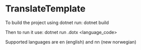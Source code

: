 # TranslateTemplate

To build the project using dotnet run:
dotnet build

Then to run it use:
dotnet run <filepath>.dotx <language_code>

Supported languages are en (english) and nn (new norwegian)
